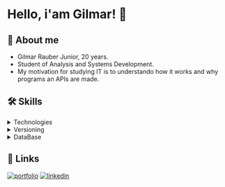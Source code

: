 
# Hello, i'am Gilmar! 👋

## **🚀 About me**
* Gilmar Rauber Junior, 20 years.
* Student of Analysis and Systems Development.
* My motivation for studying IT is to understando how it works and why programs an APIs are made.

## 🛠 Skills

<details>
    <summary>Technologies</summary>

> ![HTML5](https://img.shields.io/badge/HTML5-E34F26?style=for-the-badge&logo=html5&logoColor=white)
![JavaScript](https://img.shields.io/badge/JavaScript-F7DF1E?style=for-the-badge&logo=JavaScript&logoColor=white)
![Java](https://img.shields.io/badge/Java-ED8B00?style=for-the-badge&logo=openjdk&logoColor=white)
![Node.js](https://img.shields.io/badge/Node.js-43853D?style=for-the-badge&logo=node.js&logoColor=white)
![CSS3](https://img.shields.io/badge/CSS3-1572B6?style=for-the-badge&logo=css3&logoColor=white)
![.NET](https://img.shields.io/badge/.NET-5C2D91?style=for-the-badge&logo=.net&logoColor=white)
![Python](https://img.shields.io/badge/Python-14354C?style=for-the-badge&logo=python&logoColor=white)
![C++](https://img.shields.io/badge/C%2B%2B-00599C?style=for-the-badge&logo=c%2B%2B&logoColor=white)
</details>

<details>
    <summary>Versioning</summary>

> ![Git](https://img.shields.io/badge/GIT-E44C30?style=for-the-badge&logo=git&logoColor=white)
</details>

<details>
    <summary>DataBase</summary>

> ![MySQL](https://img.shields.io/badge/MySQL-005C84?style=for-the-badge&logo=mysql&logoColor=white)
</details>

## 🔗 Links
[![portfolio](https://img.shields.io/badge/my_portfolio-000?style=for-the-badge&logo=ko-fi&logoColor=white)](https://katherineoelsner.com/)
[![linkedin](https://img.shields.io/badge/linkedin-0A66C2?style=for-the-badge&logo=linkedin&logoColor=white)](https://www.linkedin.com/)

